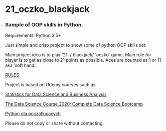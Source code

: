 # 21_oczko_blackjack
### Sample of OOP skills in Python. 

Requirements: Python 3.5+

Just simple and crisp project to show some of python OOP skills set. 

Main project idea is to play '21' / blackjack/ 'oczko' game. Main rule for player is to get as close to 21 points as possible. Aces are counted as 1 or 11 aka 'soft hand'. 

[RULES](https://www.blackjackapprenticeship.com/how-to-play-blackjack/)


Project is based on Udemy courses such as: 

[Statistics for Data Science and Business Analysis](https://www.udemy.com/certificate/UC-ERUBFFGA/)

[The Data Science Course 2020: Complete Data Science Bootcamp](https://www.udemy.com/certificate/UC-JA9GKOTO) 

[Python dla poczatkujacych](https://www.udemy.com/certificate/UC-BHMEBA88/)


Please do not copy or share without contacting.

